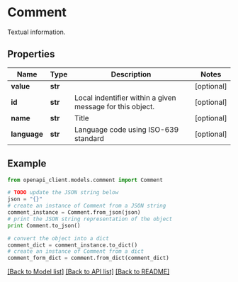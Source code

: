 # Comment

Textual information.

## Properties
Name | Type | Description | Notes
------------ | ------------- | ------------- | -------------
**value** | **str** |  | [optional] 
**id** | **str** | Local indentifier within a given message for this object. | [optional] 
**name** | **str** | Title | [optional] 
**language** | **str** | Language code using ISO-639 standard | [optional] 

## Example

```python
from openapi_client.models.comment import Comment

# TODO update the JSON string below
json = "{}"
# create an instance of Comment from a JSON string
comment_instance = Comment.from_json(json)
# print the JSON string representation of the object
print Comment.to_json()

# convert the object into a dict
comment_dict = comment_instance.to_dict()
# create an instance of Comment from a dict
comment_form_dict = comment.from_dict(comment_dict)
```
[[Back to Model list]](../README.md#documentation-for-models) [[Back to API list]](../README.md#documentation-for-api-endpoints) [[Back to README]](../README.md)


